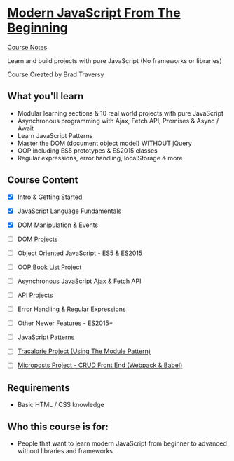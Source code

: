 # [Modern JavaScript From The Beginning](https://www.udemy.com/modern-javascript-from-the-beginning/)

[Course Notes](https://github.com/genesisgabiola/modern-javascript-from-the-beginning)

Learn and build projects with pure JavaScript (No frameworks or libraries)

Course Created by Brad Traversy


## What you'll learn

- Modular learning sections & 10 real world projects with pure JavaScript
- Asynchronous programming with Ajax, Fetch API, Promises & Async / Await
- Learn JavaScript Patterns
- Master the DOM (document object model) WITHOUT jQuery
- OOP including ES5 prototypes & ES2015 classes
- Regular expressions, error handling, localStorage & more


## Course Content

- [x] Intro & Getting Started
- [x] JavaScript Language Fundamentals
- [x] DOM Manipulation & Events
- [ ] [DOM Projects]()
- [ ] Object Oriented JavaScript - ES5 & ES2015
- [ ] [OOP Book List Project]()
- [ ] Asynchronous JavaScript Ajax & Fetch API
- [ ] [API Projects]()
- [ ] Error Handling & Regular Expressions
- [ ] Other Newer Features - ES2015+
- [ ] JavaScript Patterns
- [ ] [Tracalorie Project (Using The Module Pattern)]()
- [ ] [Microposts Project - CRUD Front End (Webpack & Babel)]()



## Requirements

- Basic HTML / CSS knowledge


## Who this course is for:

- People that want to learn modern JavaScript from beginner to advanced without libraries and frameworks
